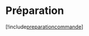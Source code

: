 # Préparation

[!include[preparationcommande](preparation.preparationcommande.autogen.md)]
































































